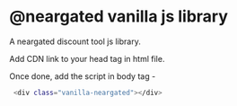 # @neargated vanilla js library

A neargated discount tool js library.

Add CDN link to your head tag in html file.

Once done, add the script in body tag -

```bash
 <div class="vanilla-neargated"></div>
```
